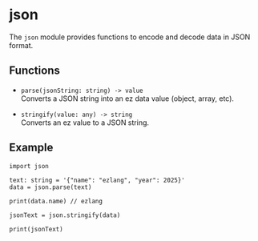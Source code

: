 # json

The `json` module provides functions to encode and decode data in JSON format.

## Functions

-   `parse(jsonString: string) -> value`  
    Converts a JSON string into an ez data value (object, array, etc).

-   `stringify(value: any) -> string`  
    Converts an ez value to a JSON string.

## Example

```ez
import json

text: string = '{"name": "ezlang", "year": 2025}'
data = json.parse(text)

print(data.name) // ezlang

jsonText = json.stringify(data)

print(jsonText)
```
